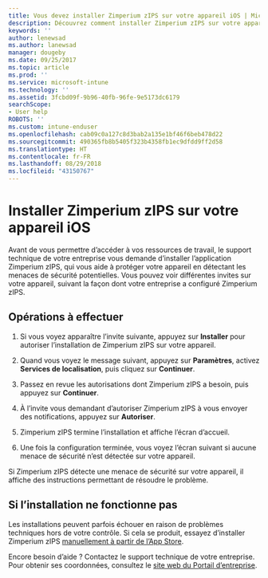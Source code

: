 ```yaml
---
title: Vous devez installer Zimperium zIPS sur votre appareil iOS | Microsoft Docs
description: Découvrez comment installer Zimperium zIPS sur votre appareil iOS.
keywords: ''
author: lenewsad
ms.author: lanewsad
manager: dougeby
ms.date: 09/25/2017
ms.topic: article
ms.prod: ''
ms.service: microsoft-intune
ms.technology: ''
ms.assetid: 3fcbd09f-9b96-40fb-96fe-9e5173dc6179
searchScope:
- User help
ROBOTS: ''
ms.custom: intune-enduser
ms.openlocfilehash: cab09c0a127c8d3bab2a135e1bf46f6beb478d22
ms.sourcegitcommit: 490365fb8b5405f323b4358fb1ec9dfdd9ff2d58
ms.translationtype: HT
ms.contentlocale: fr-FR
ms.lasthandoff: 08/29/2018
ms.locfileid: "43150767"
---
```

# <a name="install-zimperium-zips-on-your-ios-device"></a>Installer Zimperium zIPS sur votre appareil iOS

Avant de vous permettre d’accéder à vos ressources de travail, le support technique de votre entreprise vous demande d’installer l’application Zimperium zIPS, qui vous aide à protéger votre appareil en détectant les menaces de sécurité potentielles. Vous pouvez voir différentes invites sur votre appareil, suivant la façon dont votre entreprise a configuré Zimperium zIPS.

## <a name="what-you-need-to-do"></a>Opérations à effectuer 

1.  Si vous voyez apparaître l’invite suivante, appuyez sur **Installer** pour autoriser l’installation de Zimperium zIPS sur votre appareil.

2. Quand vous voyez le message suivant, appuyez sur **Paramètres**, activez **Services de localisation**, puis cliquez sur **Continuer**.

3. Passez en revue les autorisations dont Zimperium zIPS a besoin, puis appuyez sur **Continuer**.

4. À l’invite vous demandant d’autoriser Zimperium zIPS à vous envoyer des notifications, appuyez sur **Autoriser**.

5. Zimperium zIPS termine l’installation et affiche l’écran d’accueil.

6. Une fois la configuration terminée, vous voyez l’écran suivant si aucune menace de sécurité n’est détectée sur votre appareil.

Si Zimperium zIPS détecte une menace de sécurité sur votre appareil, il affiche des instructions permettant de résoudre le problème.

## <a name="if-the-installation-doesnt-work"></a>Si l’installation ne fonctionne pas

Les installations peuvent parfois échouer en raison de problèmes techniques hors de votre contrôle. Si cela se produit, essayez d’installer Zimperium zIPS [manuellement à partir de l’App Store](https://itunes.apple.com/app/zimperium-zips/id1030924459).

Encore besoin d’aide ? Contactez le support technique de votre entreprise. Pour obtenir ses coordonnées, consultez le [site web du Portail d’entreprise](https://go.microsoft.com/fwlink/?linkid=2010980).
